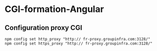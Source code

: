 # CGI-formation-Angular

## Configuration proxy CGI
```
npm config set http_proxy "http:// fr-proxy.groupinfra.com:3128/"
npm config set https_proxy "http:// fr-proxy.groupinfra.com:3128/"
```
